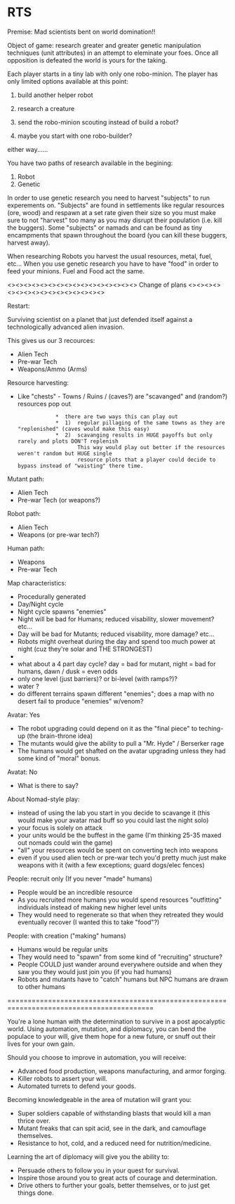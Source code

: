 RTS
===
Premise:  Mad scientists bent on world domination!!

Object of game:  research greater and greater genetic manipulation techniques (unit attributes) in an attempt to eleminate 
your foes.  Once all opposition is defeated the world is yours for the taking.

Each player starts in a tiny lab with only one robo-minion.  The player has only limited options available at this point:

  1) build another helper robot
  
  2) research a creature
  
  3) send the robo-minion scouting instead of build a robot?
  
  4) maybe you start with one robo-builder?
  
  either way......
  
You have two paths of research available in the begining:
  1) Robot
  2) Genetic
  
  In order to use genetic research you need to harvest "subjects" to run experements on.
  "Subjects" are found in settlements like regular resources (ore, wood) 
  and respawn at a set rate given their size so
  you must make sure to not "harvest" too many as you may disrupt 
  their population (i.e. kill the buggers).
  Some "subjects" or namads and can be found as tiny encampments 
  that spawn throughout the board (you can kill these buggers, harvest away).
  
  When researching Robots you harvest the usual resources, metal, fuel, etc...
  When you use genetic research you have to have "food" in order to feed your minions.
  Fuel and Food act the same.
  
  <><><><><><><><><><><><><><><><>
  Change of plans 
  <><><><><><><><><><><><><><><><>
  
Restart:

Surviving scientist on a planet that just defended itself against a technologically advanced alien invasion.

This gives us our 3 recources:
  *  Alien Tech
  *  Pre-war Tech
  *  Weapons/Ammo (Arms)

Resource harvesting:
  *  Like "chests" - Towns / Ruins / (caves?) are "scavanged" and (random?) resources pop out
  
                     *  there are two ways this can play out
                     *  1)  regular pillaging of the same towns as they are "replenished" (caves would make this easy)
                     *  2)  scavanging results in HUGE payoffs but only rarely and plots DON'T replenish
                            This way would play out better if the resources weren't random but HUGE single 
                            resource plots that a player could decide to bypass instead of "waisting" there time. 

Mutant path:
  *  Alien Tech  
  *  Pre-war Tech  (or weapons?)

Robot path:
  *  Alien Tech
  *  Weapons       (or pre-war tech?)

Human path:
  *  Weapons
  *  Pre-war Tech
  
Map characteristics:
  *  Procedurally generated
  *  Day/Night cycle
  *  Night cycle spawns "enemies"
  *  Night will be bad for Humans; reduced visability, slower movement? etc...
  *  Day will be bad for Mutants;  reduced visability, more damage? etc...
  *  Robots might overheat during the day and spend too much power at night (cuz they're solar and THE STRONGEST)
  *  
  *  what about a 4 part day cycle?      day = bad for mutant, night = bad for humans, dawn / dusk = even odds
  *  only one level (just barriers)? or bi-level (with ramps?)?
  *  water ?
  *  do different terrains spawn different "enemies"; 
     does a map with no desert fail to produce "enemies" w/venom? 

Avatar: Yes
  *  The robot upgrading could depend on it as the "final piece" to teching-up (the brain-throne idea)
  *  The mutants would give the ability to pull a "Mr. Hyde" / Berserker rage
  *  The humans would get shafted on the avatar upgrading unless they had some kind of "moral" bonus.

Avatat: No
  *  What is there to say?

About Nomad-style play:
  *  instead of using the lab you start in you decide to scavange it (this would make your avatar mad buff so you could last the night solo)
  *  your focus is solely on attack
  *  your units would be the buffest in the game (I'm thinking 25-35 maxed out nomads could win the game)
  *  "all" your resources would be spent on converting tech into weapons
  *  even if you used alien tech or pre-war tech you'd pretty much just make weapons with it (with a few exceptions; guard dogs/elec fences)

People: recruit only (If you never "made" humans)
  *  People would be an incredible resource
  *  As you recruited more humans you would spend resources "outfitting" individuals instead of making new higher level units
  *  They would need to regenerate so that when they retreated they would eventually recover (I wanted this to take "food"?)

People: with creation ("making" humans)
  *  Humans would be regular units
  *  They would need to "spawn" from some kind of "recruiting" structure?
  *  People COULD just wander around everywhere outside and when they saw you they would just join you (if you had humans)
  *  Robots and mutants have to "catch" humans but NPC humans are drawn to other humans

  ==========================================================================================
  
You're a lone human with the determination to survive in a post apocalyptic world. 
Using automation, mutation, and diplomacy, you can bend the populace to your will,
give them hope for a new future, or snuff out their lives for your own gain.

Should you choose to improve in automation, you will receive:
  * Advanced food production, weapons manufacturing, and armor forging.
  * Killer robots to assert your will.
  * Automated turrets to defend your goods.

Becoming knowledgeable in the area of mutation will grant you:
  * Super soldiers capable of withstanding blasts that would kill a man thrice over.
  * Mutant freaks that can spit acid, see in the dark, and camouflage themselves.
  * Resistance to hot, cold, and a reduced need for nutrition/medicine.

Learning the art of diplomacy will give you the ability to:
  * Persuade others to follow you in your quest for survival.
  * Inspire those around you to great acts of courage and determination.
  * Drive others to further your goals, better themselves, or to just get things done.


